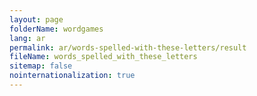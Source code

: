 ```yaml
---
layout: page
folderName: wordgames
lang: ar
permalink: ar/words-spelled-with-these-letters/result
fileName: words_spelled_with_these_letters
sitemap: false
nointernationalization: true
---
```

